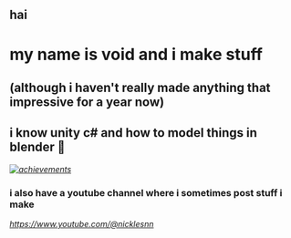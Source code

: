 ## hai
# my name is void and i make stuff
## (although i haven't really made anything that impressive for a year now)
## i know unity c# and how to model things in blender 🥟
*[![achievements](https://skillicons.dev/icons?i=cs,unity,blender)](https://skillicons.dev)*

### i also have a youtube channel where i sometimes post stuff i make
*https://www.youtube.com/@nicklesnn*
